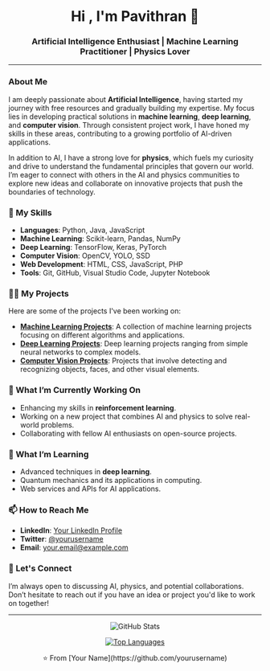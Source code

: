 <h1 align="center">Hi , I'm Pavithran 👋</h1>
<h3 align="center">Artificial Intelligence Enthusiast | Machine Learning Practitioner | Physics Lover</h3>


---
### About Me

I am deeply passionate about **Artificial Intelligence**, having started my journey with free resources and gradually building my expertise. My focus lies in developing practical solutions in **machine learning**, **deep learning**, and **computer vision**. Through consistent project work, I have honed my skills in these areas, contributing to a growing portfolio of AI-driven applications.

In addition to AI, I have a strong love for **physics**, which fuels my curiosity and drive to understand the fundamental principles that govern our world. I’m eager to connect with others in the AI and physics communities to explore new ideas and collaborate on innovative projects that push the boundaries of technology.

### 🚀 My Skills

- **Languages**: Python, Java, JavaScript
- **Machine Learning**: Scikit-learn, Pandas, NumPy
- **Deep Learning**: TensorFlow, Keras, PyTorch
- **Computer Vision**: OpenCV, YOLO, SSD
- **Web Development**: HTML, CSS, JavaScript, PHP
- **Tools**: Git, GitHub, Visual Studio Code, Jupyter Notebook

### 🧑‍💻 My Projects

Here are some of the projects I've been working on:

- **[Machine Learning Projects](https://github.com/yourusername/machine_learning_projects)**: A collection of machine learning projects focusing on different algorithms and applications.
- **[Deep Learning Projects](https://github.com/yourusername/deep_learning_projects)**: Deep learning projects ranging from simple neural networks to complex models.
- **[Computer Vision Projects](https://github.com/yourusername/computer_vision_projects)**: Projects that involve detecting and recognizing objects, faces, and other visual elements.

### 🔭 What I’m Currently Working On

- Enhancing my skills in **reinforcement learning**.
- Working on a new project that combines AI and physics to solve real-world problems.
- Collaborating with fellow AI enthusiasts on open-source projects.

### 🌱 What I’m Learning

- Advanced techniques in **deep learning**.
- Quantum mechanics and its applications in computing.
- Web services and APIs for AI applications.

### 📫 How to Reach Me

- **LinkedIn**: [Your LinkedIn Profile](https://www.linkedin.com/in/yourusername)
- **Twitter**: [@yourusername](https://twitter.com/yourusername)
- **Email**: your.email@example.com

### 💬 Let's Connect

I’m always open to discussing AI, physics, and potential collaborations. Don’t hesitate to reach out if you have an idea or project you'd like to work on together!

---

<p align="center">
    <img src="https://github-readme-stats.vercel.app/api?username=yourusername&show_icons=true&theme=radical" alt="GitHub Stats">
</p>

<p align="center">
    <a href="https://github.com/yourusername?tab=repositories">
        <img src="https://github-readme-stats.vercel.app/api/top-langs/?username=yourusername&layout=compact&theme=radical" alt="Top Languages">
    </a>
</p>

<p align="center">⭐️ From [Your Name](https://github.com/yourusername)</p>

